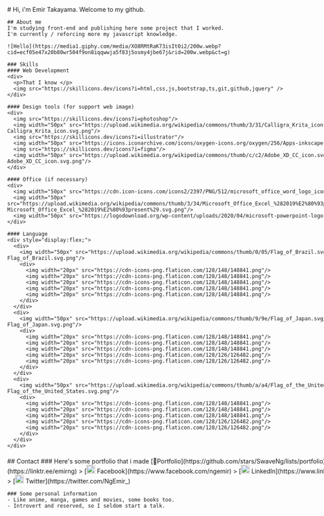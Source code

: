 <div style="display:grid;grid-template-column:1fr,1fr">
  <div>
    # Hi, i'm Emir Takayama. Welcome to my github.

    ## About me
    I'm studying front-end and publishing here some project that I worked.
    I'm currently / reforcing more my javascript knowledge.

    ![Hello](https://media1.giphy.com/media/XO8RMtRaK73isIt0i2/200w.webp?cid=ecf05e47x20b80wr504f9on8iqqwwja5f83j5osmy4jbe67j&rid=200w.webp&ct=g)

    ### Skills
    #### Web Development
    <div>
      <p>That I know </p>
      <img src="https://skillicons.dev/icons?i=html,css,js,bootstrap,ts,git,github,jquery" />
    </div>

    #### Design tools (for support web image)
    <div>
      <img src="https://skillicons.dev/icons?i=photoshop"/>
      <img width="50px" src="https://upload.wikimedia.org/wikipedia/commons/thumb/3/31/Calligra_Krita_icon.svg/1200px-Calligra_Krita_icon.svg.png"/>
      <img src="https://skillicons.dev/icons?i=illustrator"/>
      <img width="50px" src="https://icons.iconarchive.com/icons/oxygen-icons.org/oxygen/256/Apps-inkscape-icon.png"/>
      <img src="https://skillicons.dev/icons?i=figma"/>
      <img width="50px" src="https://upload.wikimedia.org/wikipedia/commons/thumb/c/c2/Adobe_XD_CC_icon.svg/2101px-Adobe_XD_CC_icon.svg.png"/>
    </div>

    #### Office (if necessary) 
    <div>
      <img width="50px" src="https://cdn.icon-icons.com/icons2/2397/PNG/512/microsoft_office_word_logo_icon_145724.png"/>
      <img width="50px" src="https://upload.wikimedia.org/wikipedia/commons/thumb/3/34/Microsoft_Office_Excel_%282019%E2%80%93present%29.svg/826px-Microsoft_Office_Excel_%282019%E2%80%93present%29.svg.png"/>
      <img width="50px" src="https://logodownload.org/wp-content/uploads/2020/04/microsoft-powerpoint-logo-1.png"/>
    </div>

    #### Language
    <div style="display:flex;">
      <div>
        <img width="50px" src="https://upload.wikimedia.org/wikipedia/commons/thumb/0/05/Flag_of_Brazil.svg/1200px-Flag_of_Brazil.svg.png"/>
        <div>
          <img width="20px" src="https://cdn-icons-png.flaticon.com/128/148/148841.png"/>
          <img width="20px" src="https://cdn-icons-png.flaticon.com/128/148/148841.png"/>
          <img width="20px" src="https://cdn-icons-png.flaticon.com/128/148/148841.png"/>
          <img width="20px" src="https://cdn-icons-png.flaticon.com/128/148/148841.png"/>
          <img width="20px" src="https://cdn-icons-png.flaticon.com/128/148/148841.png"/>
        </div>
      </div>
      <div>
        <img width="50px" src="https://upload.wikimedia.org/wikipedia/commons/thumb/9/9e/Flag_of_Japan.svg/800px-Flag_of_Japan.svg.png"/>
        <div>
          <img width="20px" src="https://cdn-icons-png.flaticon.com/128/148/148841.png"/>
          <img width="20px" src="https://cdn-icons-png.flaticon.com/128/148/148841.png"/>
          <img width="20px" src="https://cdn-icons-png.flaticon.com/128/148/148841.png"/>
          <img width="20px" src="https://cdn-icons-png.flaticon.com/128/126/126482.png"/>
          <img width="20px" src="https://cdn-icons-png.flaticon.com/128/126/126482.png"/>
        </div>
      </div>
      <div>
        <img width="50px" src="https://upload.wikimedia.org/wikipedia/commons/thumb/a/a4/Flag_of_the_United_States.svg/1200px-Flag_of_the_United_States.svg.png"/>
        <div>
          <img width="20px" src="https://cdn-icons-png.flaticon.com/128/148/148841.png"/>
          <img width="20px" src="https://cdn-icons-png.flaticon.com/128/148/148841.png"/>
          <img width="20px" src="https://cdn-icons-png.flaticon.com/128/148/148841.png"/>
          <img width="20px" src="https://cdn-icons-png.flaticon.com/128/126/126482.png"/>
          <img width="20px" src="https://cdn-icons-png.flaticon.com/128/126/126482.png"/>
        </div>
      </div>
    </div>
  </div>
  <div>
    ## Contact
    ### Here's some portfolio that i made [🔗Portfolio](https://github.com/stars/SwaveNg/lists/portfolio)
    > [<img src="https://assets.production.linktr.ee/cfc63e2b1b893683951fc6bbc6f20b59402d261c/images/logo_trees.svg" height="20px"> LinkTree](https://linktr.ee/emirng)
    > [<img width="20px" src="https://img.icons8.com/color/2x/facebook.png"/> Facebook](https://www.facebook.com/ngemir)
    > [<img width="20px" src="https://skillicons.dev/icons?i=linkedin"/> LinkedIn](https://www.linkedin.com/in/ngemir/)
    > [<img width="20px" src="https://skillicons.dev/icons?i=twitter"/> Twitter](https://twitter.com/NgEmir_)

    ### Some personal information
    - Like anime, manga, games and movies, some books too.
    - Introvert and reserved, so I seldom start a talk.
  </div>
</div>

<!--
**SwaveNg/SwaveNg** is a ✨ _special_ ✨ repository because its `README.md` (this file) appears on your GitHub profile.

Here are some ideas to get you started:

- 🔭 I’m currently working on ...
- 🌱 I’m currently learning ...
- 👯 I’m looking to collaborate on ...
- 🤔 I’m looking for help with ...
- 💬 Ask me about ...
- 📫 How to reach me: ...
- 😄 Pronouns: ...
- ⚡ Fun fact: ...
-->
